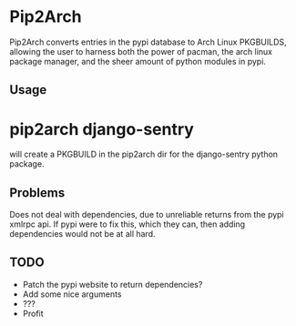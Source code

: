 Pip2Arch
=======

Pip2Arch converts entries in the pypi database to Arch Linux PKGBUILDS, allowing the user to harness both the power of pacman, the arch linux package manager, and the sheer amount of python modules in pypi.

Usage
-----

# pip2arch django-sentry

will create a PKGBUILD in the pip2arch dir for the django-sentry python package.

Problems
--------

Does not deal with dependencies, due to unreliable returns from the pypi xmlrpc api. If pypi were to fix this, which they can, then adding dependencies would not be at all hard. 

TODO
----

* Patch the pypi website to return dependencies?
* Add some nice arguments
* ???
* Profit
